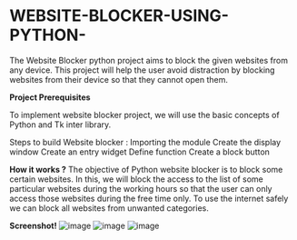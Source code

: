 # WEBSITE-BLOCKER-USING-PYTHON-
The Website Blocker python project aims to block the given websites from any device. This project will help the user avoid distraction by blocking websites from their device so that they cannot open them.

**Project Prerequisites**

To implement website blocker project, we will use the basic concepts of Python and Tk inter library.

Steps to build Website blocker :
Importing the module
Create the display window
Create an entry widget
Define function
Create a block button

**How it works ?**
The objective of Python website blocker is to block some certain websites.
In this, we will block the access to the list of some particular websites during the working hours so that the user can only access those websites during the free time only. To use the internet safely we can block all websites from unwanted categories.

**Screenshot!**
![image](https://user-images.githubusercontent.com/78494843/185983285-300e0754-0062-4d56-b168-5bee7cfa7b7f.png)
![image](https://user-images.githubusercontent.com/78494843/185983324-01882e7a-7f7d-48d0-a553-f65a08735346.png)
![image](https://user-images.githubusercontent.com/78494843/185983240-06c5b660-c5b4-48dc-948a-bf030f81e7a5.png)


